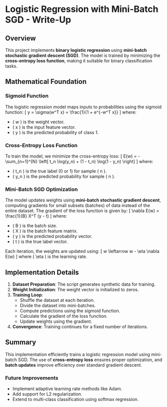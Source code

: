 # Logistic Regression with Mini-Batch SGD - Write-Up

## Overview
This project implements **binary logistic regression** using **mini-batch stochastic gradient descent (SGD)**. The model is trained by minimizing the **cross-entropy loss function**, making it suitable for binary classification tasks.

## Mathematical Foundation
### Sigmoid Function
The logistic regression model maps inputs to probabilities using the sigmoid function:
\[
y = \sigma(w^T x) = \frac{1}{1 + e^{-w^T x}}
\]
where:
- \( w \) is the weight vector.
- \( x \) is the input feature vector.
- \( y \) is the predicted probability of class 1.

### Cross-Entropy Loss Function
To train the model, we minimize the cross-entropy loss:
\[
E(w) = - \sum_{n=1}^{N} \left[ t_n \log(y_n) + (1 - t_n) \log(1 - y_n) \right]
\]
where:
- \( t_n \) is the true label (0 or 1) for sample \( n \).
- \( y_n \) is the predicted probability for sample \( n \).

### Mini-Batch SGD Optimization
The model updates weights using **mini-batch stochastic gradient descent**, computing gradients for small subsets (batches) of data instead of the entire dataset. The gradient of the loss function is given by:
\[
\nabla E(w) = \frac{1}{B} X^T (y - t)
\]
where:
- \( B \) is the batch size.
- \( X \) is the batch feature matrix.
- \( y \) is the predicted probability vector.
- \( t \) is the true label vector.

Each iteration, the weights are updated using:
\[
w \leftarrow w - \eta \nabla E(w)
\]
where \( \eta \) is the learning rate.

## Implementation Details
1. **Dataset Preparation**: The script generates synthetic data for training.
2. **Weight Initialization**: The weight vector is initialized to zeros.
3. **Training Loop**:
   - Shuffle the dataset at each iteration.
   - Divide the dataset into mini-batches.
   - Compute predictions using the sigmoid function.
   - Calculate the gradient of the loss function.
   - Update weights using the gradient.
4. **Convergence**: Training continues for a fixed number of iterations.

## Summary
This implementation efficiently trains a logistic regression model using mini-batch SGD. The use of **cross-entropy loss** ensures proper optimization, and **batch updates** improve efficiency over standard gradient descent.

### Future Improvements
- Implement adaptive learning rate methods like Adam.
- Add support for L2 regularization.
- Extend to multi-class classification using softmax regression.


